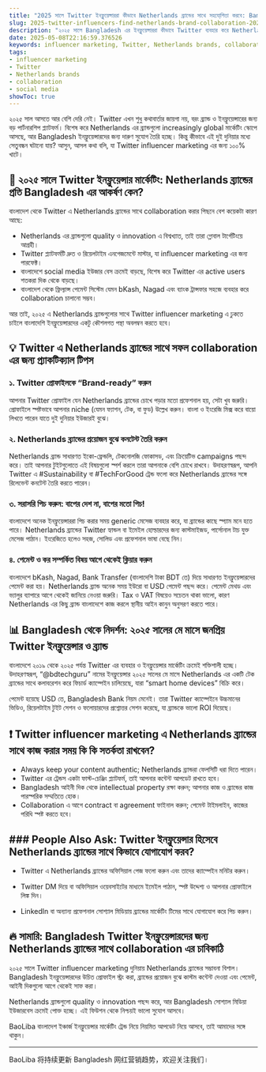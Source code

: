 ```yaml
---
title: "2025 সালে Twitter ইনফ্লুয়েন্সাররা কীভাবে Netherlands ব্র্যান্ডের সাথে সহযো্গিতা করবে: Bangladesh থেকে গাইড"
slug: 2025-twitter-influencers-find-netherlands-brand-collaboration-2025-05-08
description: "২০২৫ সালে Bangladesh এর ইনফ্লুয়েন্সাররা কীভাবে Twitter ব্যবহার করে Netherlands ব্র্যান্ডের সাথে সফল ব্র্যান্ড কলাবরেশন করতে পারে, সে সম্পর্কে বাস্তবমুখী এবং স্থানীয় টিপস ও কৌশল।"
date: 2025-05-08T22:16:59.376526
keywords: influencer marketing, Twitter, Netherlands brands, collaboration, social media
tags:
- influencer marketing
- Twitter
- Netherlands brands
- collaboration
- social media
showToc: true
---
```


২০২৫ সাল আসতে আর বেশি দেরি নেই। Twitter এখন শুধু কথাবার্তার জায়গা নয়, বরং ব্র্যান্ড ও ইনফ্লুয়েন্সারের জন্য বড় পার্টনারশিপ প্ল্যাটফর্ম। বিশেষ করে Netherlands এর ব্র্যান্ডগুলো increasingly global মার্কেটিং স্কোপে আসছে, আর Bangladesh ইনফ্লুয়েন্সারদের জন্য দারুণ সুযোগ তৈরি হচ্ছে। কিন্তু কীভাবে এই দুই দুনিয়ার মধ্যে সেতুবন্ধন ঘটানো যায়? আসুন, আসল কথা বলি, যা Twitter influencer marketing এর জন্য ১০০% খাটে।

## 📢 ২০২৫ সালে Twitter ইনফ্লুয়েন্সার মার্কেটিং: Netherlands ব্র্যান্ডের প্রতি Bangladesh এর আকর্ষণ কেন?

বাংলাদেশ থেকে Twitter এ Netherlands ব্র্যান্ডের সাথে collaboration করার পিছনে বেশ কয়েকটা কারণ আছে:

- Netherlands এর ব্র্যান্ডগুলো quality ও innovation এ বিশ্বখ্যাত, তাই তারা গ্লোবাল টার্গেটিংয়ে আগ্রহী।
- Twitter প্ল্যাটফর্মটি দ্রুত ও রিয়েলটাইম এনগেজমেন্টে মাস্টার, যা influencer marketing এর জন্য পারফেক্ট।
- বাংলাদেশে social media ইউজার বেস ক্রমেই বাড়ছে, বিশেষ করে Twitter এর active users শতকরা দিক থেকে বাড়ছে।
- বাংলাদেশ থেকে ফ্রিল্যান্স পেমেন্ট সিস্টেম যেমন bKash, Nagad এবং ব্যাংক ট্রান্সফার সহজে ব্যবহার করে collaboration চালানো সম্ভব।

আর তাই, ২০২৫ এ Netherlands ব্র্যান্ডগুলোর সাথে Twitter influencer marketing এ ঢুকতে চাইলে বাংলাদেশি ইনফ্লুয়েন্সারদের একটু কৌশলগত পন্থা অবলম্বন করতে হবে।

## 💡 Twitter এ Netherlands ব্র্যান্ডের সাথে সফল collaboration এর জন্য প্র্যাকটিক্যাল টিপস

### ১. Twitter প্রোফাইলকে “Brand-ready” করুন

আপনার Twitter প্রোফাইল যেন Netherlands ব্র্যান্ডের চোখে পড়ার মতো প্রফেশনাল হয়, সেটা খুব জরুরি। প্রোফাইলে স্পষ্টভাবে আপনার niche (যেমন ফ্যাশন, টেক, বা ফুড) উল্লেখ করুন। বাংলা ও ইংরেজি মিক্স করে বায়ো লিখতে পারেন যাতে দুই দুনিয়ার ইউজারই বুঝে।

### ২. Netherlands ব্র্যান্ডের প্রয়োজন বুঝে কনটেন্ট তৈরি করুন

Netherlands ব্র্যান্ড সাধারণত ইকো-ফ্রেন্ডলি, টেকনোলজি ফোকাসড, এবং ক্রিয়েটিভ campaigns পছন্দ করে। তাই আপনার টুইটগুলোতে এই বিষয়গুলো স্পর্শ করলে তারা আপনাকে বেশি চোখে রাখবে। উদাহরণস্বরূপ, আপনি Twitter এ #Sustainability বা #TechForGood ট্রেন্ড ফলো করে Netherlands ব্র্যান্ডের সঙ্গে রিলেভেন্ট কনটেন্ট তৈরি করতে পারেন।

### ৩. সরাসরি পিচ করুন: বাপের দেশ না, বাপের মতো পিচ!

বাংলাদেশে অনেক ইনফ্লুয়েন্সাররা পিচ করার সময় generic মেসেজ ব্যবহার করে, যা ব্র্যান্ডের কাছে স্প্যাম মনে হতে পারে। Netherlands ব্র্যান্ডের Twitter হ্যান্ডল বা ইমেইল হোল্ডারদের জন্য কাস্টমাইজড, পার্সোনাল টাচ যুক্ত মেসেজ পাঠান। ইংরেজিতে হলেও সহজ, সোলিড এবং প্রফেশনাল ভাষা বেছে নিন। 

### ৪. পেমেন্ট ও কর সম্পর্কিত বিষয় আগে থেকেই ক্লিয়ার করুন

বাংলাদেশে bKash, Nagad, Bank Transfer (বাংলাদেশি টাকা BDT তে) দিয়ে সাধারণত ইনফ্লুয়েন্সারদের পেমেন্ট করা হয়। Netherlands ব্র্যান্ড অনেক সময় ইউরো বা USD পেমেন্ট পছন্দ করে। পেমেন্ট মেথড এবং ভ্যালুর ব্যাপারে আগে থেকেই জানিয়ে নেওয়া জরুরি। Tax ও VAT বিষয়েও সচেতন থাকা ভালো, কারণ Netherlands এর কিছু ব্র্যান্ড বাংলাদেশে কাজ করলে স্থানীয় আইন কানুন অনুসরণ করতে পারে।

## 📊 Bangladesh থেকে নিদর্শন: ২০২৫ সালের মে মাসে জনপ্রিয় Twitter ইনফ্লুয়েন্সার ও ব্র্যান্ড

বাংলাদেশে ২০১৯ থেকে ২০২৫ পর্যন্ত Twitter এর ব্যবহার ও ইনফ্লুয়েন্সার মার্কেটিং ক্রমেই শক্তিশালী হচ্ছে। উদাহরণস্বরূপ, “@bdtechguru” নামের ইনফ্লুয়েন্সার ২০২৫ সালের মে মাসে Netherlands এর একটি টেক ব্র্যান্ডের সাথে কলাবরেশন করে ফিচার্ড ক্যাম্পেইন চালিয়েছে, যারা “smart home devices” বিক্রি করে। 

পেমেন্ট হয়েছে USD তে, Bangladesh Bank নিয়ম মেনেই। তারা Twitter ক্যাম্পেইনে উচ্চমানের ভিডিও, রিয়েলটাইম টুইট সেশন ও ফলোয়ারদের প্রশ্নোত্তর সেশন করেছে, যা ব্র্যান্ডকে ভালো ROI দিয়েছে। 

## ❗ Twitter influencer marketing এ Netherlands ব্র্যান্ডের সাথে কাজ করার সময় কি কি সতর্কতা রাখবেন?

- Always keep your content authentic; Netherlands ব্র্যান্ডরা ফেলসিটি ধরা দিতে পারেন।
- Twitter এর ট্রেন্ডস একটা ফাস্ট-চেঞ্জিং প্ল্যাটফর্ম, তাই আপনার কন্টেন্ট আপডেট রাখতে হবে।
- Bangladesh আইনী দিক থেকে intellectual property রক্ষা করুন; আপনার কাজ ও ব্র্যান্ডের কাজ পারস্পরিক সম্মতিতে হোক।
- Collaboration এ আগে contract বা agreement ফাইনাল করুন; পেমেন্ট টাইমলাইন, কাজের পরিধি স্পষ্ট করতে হবে।

## ### People Also Ask: Twitter ইনফ্লুয়েন্সার হিসেবে Netherlands ব্র্যান্ডের সাথে কিভাবে যোগাযোগ করব?

- Twitter এ Netherlands ব্র্যান্ডের অফিসিয়াল পেজ ফলো করুন এবং তাদের ক্যাম্পেইন মনিটর করুন।

- Twitter DM দিয়ে বা অফিসিয়াল ওয়েবসাইটের মাধ্যমে ইমেইল পাঠান, স্পষ্ট উদ্দেশ্য ও আপনার প্রোফাইলে লিঙ্ক দিন।

- LinkedIn বা অন্যান্য প্রফেশনাল সোশ্যাল মিডিয়ায় ব্র্যান্ডের মার্কেটিং টিমের সাথে যোগাযোগ করে পিচ করুন।

## 🔥 সামারি: Bangladesh Twitter ইনফ্লুয়েন্সারদের জন্য Netherlands ব্র্যান্ডের সাথে collaboration এর চাবিকাঠি

২০২৫ সালে Twitter influencer marketing দুনিয়ায় Netherlands ব্র্যান্ডের সম্ভাবনা বিশাল। Bangladesh ইনফ্লুয়েন্সারদের উচিত প্রোফাইল স্ট্রং করা, ব্র্যান্ডের প্রয়োজন বুঝে কাস্টম কন্টেন্ট দেওয়া এবং পেমেন্ট, আইনী দিকগুলো আগে থেকেই সাফ করা। 

Netherlands ব্র্যান্ডগুলো quality ও innovation পছন্দ করে, আর Bangladesh সোশ্যাল মিডিয়া ইউজারবেস ক্রমেই পোক্ত হচ্ছে। এই ফিউশন থেকে নিশ্চয়ই ভালো সুযোগ আসবে।

BaoLiba বাংলাদেশ ইঞ্চার্জ ইনফ্লুয়েন্সার মার্কেটিং ট্রেন্ড নিয়ে নিয়মিত আপডেট নিয়ে আসবে, তাই আমাদের সঙ্গে থাকুন।  

---

BaoLiba 将持续更新 Bangladesh 网红营销趋势，欢迎关注我们।